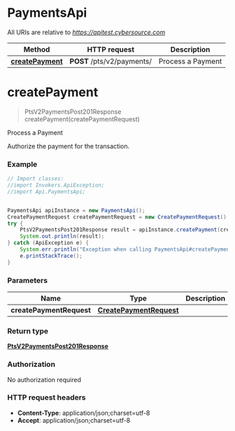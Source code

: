 # PaymentsApi

All URIs are relative to *https://apitest.cybersource.com*

Method | HTTP request | Description
------------- | ------------- | -------------
[**createPayment**](PaymentsApi.md#createPayment) | **POST** /pts/v2/payments/ | Process a Payment


<a name="createPayment"></a>
# **createPayment**
> PtsV2PaymentsPost201Response createPayment(createPaymentRequest)

Process a Payment

Authorize the payment for the transaction. 

### Example
```java
// Import classes:
//import Invokers.ApiException;
//import Api.PaymentsApi;


PaymentsApi apiInstance = new PaymentsApi();
CreatePaymentRequest createPaymentRequest = new CreatePaymentRequest(); // CreatePaymentRequest | 
try {
    PtsV2PaymentsPost201Response result = apiInstance.createPayment(createPaymentRequest);
    System.out.println(result);
} catch (ApiException e) {
    System.err.println("Exception when calling PaymentsApi#createPayment");
    e.printStackTrace();
}
```

### Parameters

Name | Type | Description  | Notes
------------- | ------------- | ------------- | -------------
 **createPaymentRequest** | [**CreatePaymentRequest**](CreatePaymentRequest.md)|  |

### Return type

[**PtsV2PaymentsPost201Response**](PtsV2PaymentsPost201Response.md)

### Authorization

No authorization required

### HTTP request headers

 - **Content-Type**: application/json;charset=utf-8
 - **Accept**: application/json;charset=utf-8

